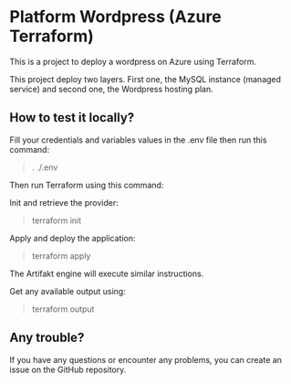 # Platform Wordpress (Azure Terraform)

This is a project to deploy a wordpress on Azure using Terraform.

This project deploy two layers. First one, the MySQL instance (managed service) and second one, the Wordpress hosting plan.

## How to test it locally?

Fill your credentials and variables values in the .env file then run this command:

>. ./.env

Then run Terraform using this command:

Init and retrieve the provider:
> terraform init

Apply and deploy the application:
> terraform apply

The Artifakt engine will execute similar instructions.

Get any available output using:
> terraform output



## Any trouble?
If you have any questions or encounter any problems, you can create an issue on the GitHub repository.
